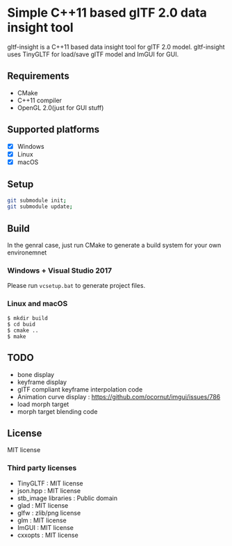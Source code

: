# Simple C++11 based glTF 2.0 data insight tool

gltf-insight is a C++11 based data insight tool for glTF 2.0 model.
gltf-insight uses TinyGLTF for load/save glTF model and ImGUI for GUI.

## Requirements

* CMake
* C++11 compiler
* OpenGL 2.0(just for GUI stuff)

## Supported platforms

* [x] Windows
* [x] Linux
* [x] macOS

## Setup

```bash
git submodule init;
git submodule update;
```
## Build

In the genral case, just run CMake to generate a build system for your own environemnet

### Windows + Visual Studio 2017

Please run `vcsetup.bat` to generate project files.


### Linux and macOS

```
$ mkdir build
$ cd buid
$ cmake ..
$ make
```

## TODO

* bone display
* keyframe display
* glTF compliant keyframe interpolation code
* Animation curve display : https://github.com/ocornut/imgui/issues/786
* load morph target
* morph target blending code

## License

MIT license

### Third party licenses

* TinyGLTF : MIT license
* json.hpp : MIT license
* stb_image libraries : Public domain
* glad : MIT license
* glfw : zlib/png license
* glm : MIT license
* ImGUI : MIT license
* cxxopts : MIT license
